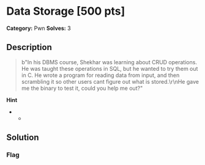 # Data Storage [500 pts]

**Category:** Pwn
**Solves:** 3

## Description
>b"In his DBMS course, Shekhar was learning about CRUD operations. He was taught these operations in SQL, but he wanted to try them out in C. He wrote a program for reading data from input, and then scrambling it so other users cant figure out what is stored.\r\nHe gave me the binary to test it, could you help me out?"

**Hint**
* -

## Solution

### Flag


